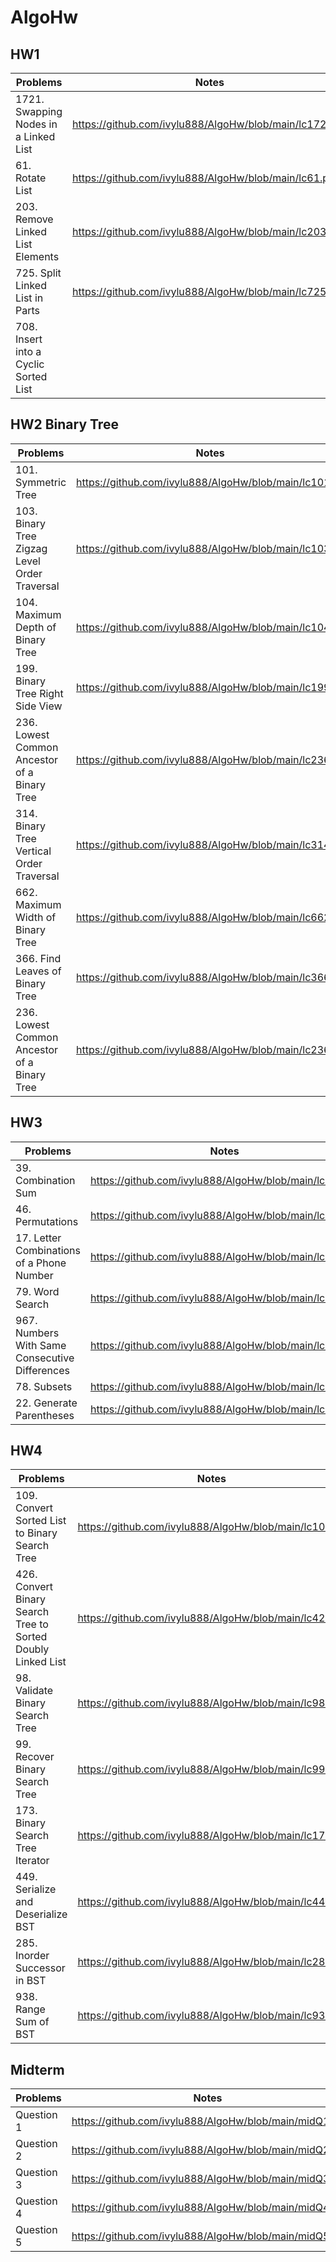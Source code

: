 # AlgoHw


## HW1
| Problems  | Notes |
| ------------- |------------- |
| 1721. Swapping Nodes in a Linked List | https://github.com/ivylu888/AlgoHw/blob/main/lc1721.py |
| 61. Rotate List | https://github.com/ivylu888/AlgoHw/blob/main/lc61.py |
| 203. Remove Linked List Elements | https://github.com/ivylu888/AlgoHw/blob/main/lc203.py |
| 725. Split Linked List in Parts | https://github.com/ivylu888/AlgoHw/blob/main/lc725.py | 
| 708. Insert into a Cyclic Sorted List | |




## HW2 Binary Tree
| Problems  | Notes |
| ------------- |------------- |
| 101. Symmetric Tree | https://github.com/ivylu888/AlgoHw/blob/main/lc101.py |
| 103. Binary Tree Zigzag Level Order Traversal | https://github.com/ivylu888/AlgoHw/blob/main/lc103.py |
| 104. Maximum Depth of Binary Tree | https://github.com/ivylu888/AlgoHw/blob/main/lc104.py |
| 199. Binary Tree Right Side View | https://github.com/ivylu888/AlgoHw/blob/main/lc199.py |
| 236. Lowest Common Ancestor of a Binary Tree | https://github.com/ivylu888/AlgoHw/blob/main/lc236.py | 
| 314. Binary Tree Vertical Order Traversal | https://github.com/ivylu888/AlgoHw/blob/main/lc314.py |
| 662. Maximum Width of Binary Tree | https://github.com/ivylu888/AlgoHw/blob/main/lc662.py |
| 366. Find Leaves of Binary Tree | https://github.com/ivylu888/AlgoHw/blob/main/lc366.py |
| 236. Lowest Common Ancestor of a Binary Tree | https://github.com/ivylu888/AlgoHw/blob/main/lc236.py |




## HW3 
| Problems  | Notes |
| --- | --- |
| 39. Combination Sum | https://github.com/ivylu888/AlgoHw/blob/main/lc39.py |
| 46. Permutations | https://github.com/ivylu888/AlgoHw/blob/main/lc46.py |
| 17. Letter Combinations of a Phone Number | https://github.com/ivylu888/AlgoHw/blob/main/lc17.py |
| 79. Word Search | https://github.com/ivylu888/AlgoHw/blob/main/lc79.py | 
| 967. Numbers With Same Consecutive Differences | https://github.com/ivylu888/AlgoHw/blob/main/lc967.py |
| 78. Subsets | https://github.com/ivylu888/AlgoHw/blob/main/lc78.py |
| 22. Generate Parentheses | https://github.com/ivylu888/AlgoHw/blob/main/lc22.py |


## HW4 
| Problems  | Notes |
| --- | --- |
| 109. Convert Sorted List to Binary Search Tree | https://github.com/ivylu888/AlgoHw/blob/main/lc109.py |
| 426. Convert Binary Search Tree to Sorted Doubly Linked List | https://github.com/ivylu888/AlgoHw/blob/main/lc426.py |
| 98. Validate Binary Search Tree | https://github.com/ivylu888/AlgoHw/blob/main/lc98.py |
| 99. Recover Binary Search Tree | https://github.com/ivylu888/AlgoHw/blob/main/lc99.py | 
| 173. Binary Search Tree Iterator | https://github.com/ivylu888/AlgoHw/blob/main/lc173.py |
| 449. Serialize and Deserialize BST | https://github.com/ivylu888/AlgoHw/blob/main/lc449.py |
| 285. Inorder Successor in BST | https://github.com/ivylu888/AlgoHw/blob/main/lc285.py |
| 938. Range Sum of BST | https://github.com/ivylu888/AlgoHw/blob/main/lc938.py |




## Midterm
| Problems  | Notes |
| ------------- |------------- |
| Question 1 | https://github.com/ivylu888/AlgoHw/blob/main/midQ1.py |
| Question 2 | https://github.com/ivylu888/AlgoHw/blob/main/midQ2.py |
| Question 3 | https://github.com/ivylu888/AlgoHw/blob/main/midQ3.py  |
| Question 4 | https://github.com/ivylu888/AlgoHw/blob/main/midQ4.py | 
| Question 5 | https://github.com/ivylu888/AlgoHw/blob/main/midQ5.py |








